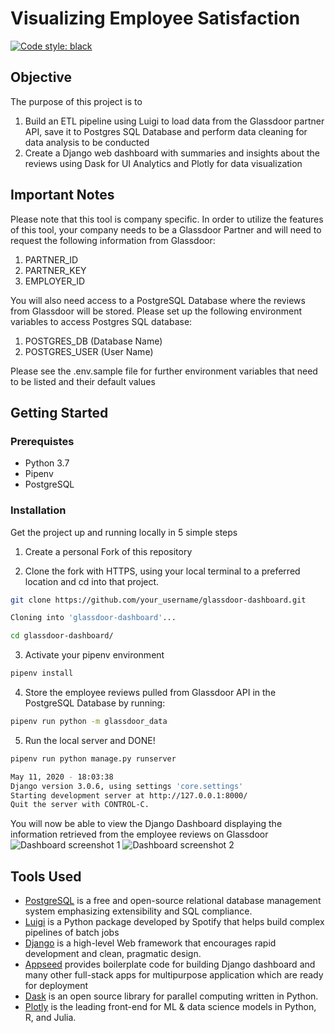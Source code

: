 # Visualizing Employee Satisfaction

[![Code style: black](https://img.shields.io/badge/code%20style-black-000000.svg)](https://github.com/psf/black)

## Objective
The purpose of this project is to 
1. Build an ETL pipeline using Luigi to load data from the Glassdoor partner API, save it to Postgres SQL Database and perform data cleaning for data analysis to be conducted 
2. Create a Django web dashboard with summaries and insights about the reviews using Dask for UI Analytics and Plotly for data visualization
 
## Important Notes
Please note that this tool is company specific. In order to utilize the features of this tool, your company needs to be a Glassdoor Partner and will need to request the following information from Glassdoor: 

1. PARTNER_ID
2. PARTNER_KEY
3. EMPLOYER_ID 

You will also need access to a PostgreSQL Database where the reviews from Glassdoor will be stored. Please set up the following environment variables to access Postgres SQL database:

1. POSTGRES_DB (Database Name)
2. POSTGRES_USER (User Name)

Please see the .env.sample file for further environment variables that need to be listed and their default values

## Getting Started
### Prerequistes
 * Python 3.7
 * Pipenv
 * PostgreSQL


### Installation
Get the project up and running locally in 5 simple steps

 1. Create a personal Fork of this repository
 
 2. Clone the fork with HTTPS, using your local terminal to a preferred location and cd into that project.
 ```bash
git clone https://github.com/your_username/glassdoor-dashboard.git

Cloning into 'glassdoor-dashboard'...

cd glassdoor-dashboard/
```
3. Activate your pipenv environment
 ```bash
pipenv install
```
4. Store the employee reviews pulled from Glassdoor API in  the PostgreSQL Database by running:
```bash
pipenv run python -m glassdoor_data
```
5. Run the local server and DONE!
 ```bash
pipenv run python manage.py runserver

May 11, 2020 - 18:03:38
Django version 3.0.6, using settings 'core.settings'
Starting development server at http://127.0.0.1:8000/
Quit the server with CONTROL-C.
```

You will now be able to view the Django Dashboard displaying the information retrieved from the employee reviews on Glassdoor
![Dashboard screenshot 1](https://github.com/csci-e-29/glassdoor-dashboard/blob/master/core/static/assets/img/dashboard1.png)
![Dashboard screenshot 2](https://github.com/csci-e-29/glassdoor-dashboard/blob/master/core/static/assets/img/dashboard2.png)

## Tools Used
* [PostgreSQL](https://www.postgresql.org/) is a free and open-source relational database management system emphasizing extensibility and SQL compliance.
* [Luigi](https://luigi.readthedocs.io/en/stable/) is a Python package developed by Spotify that helps build complex pipelines of batch jobs
* [Django](https://www.djangoproject.com/) is a high-level Web framework that encourages rapid development and clean, pragmatic design.
* [Appseed](https://appseed.us/) provides boilerplate code for building Django dashboard and many other full-stack apps for multipurpose application which are ready for deployment
* [Dask](https://dask.org/) is an open source library for parallel computing written in Python.
* [Plotly](https://plotly.com/) is the leading front-end for ML & data science models in Python, R, and Julia.


